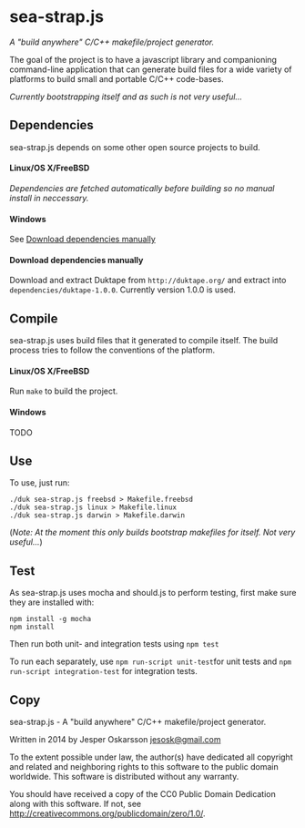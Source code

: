 # sea-strap.js
_A "build anywhere" C/C++ makefile/project generator._

The goal of the project is to have a javascript library and companioning command-line application
that can generate build files for a wide variety of platforms to build small and portable
C/C++ code-bases.

*Currently bootstrapping itself and as such is not very useful...*

## Dependencies
sea-strap.js depends on some other open source projects to build.

#### Linux/OS X/FreeBSD
_Dependencies are fetched automatically before building so no manual install in neccessary._

#### Windows
See [Download dependencies manually](#download-dependencies-manually)

#### Download dependencies manually
Download and extract Duktape from `http://duktape.org/` and extract into `dependencies/duktape-1.0.0`.
Currently version 1.0.0 is used.

## Compile
sea-strap.js uses build files that it generated to compile itself. The build process tries to follow the conventions of the platform.

#### Linux/OS X/FreeBSD
Run `make` to build the project.

#### Windows
TODO

## Use
To use, just run:
```
./duk sea-strap.js freebsd > Makefile.freebsd
./duk sea-strap.js linux > Makefile.linux
./duk sea-strap.js darwin > Makefile.darwin
```

(_Note: At the moment this only builds bootstrap makefiles for itself. Not very useful..._)

## Test
As sea-strap.js uses mocha and should.js to perform testing,
first make sure they are installed with:
```
npm install -g mocha
npm install
```

Then run both unit- and integration tests using `npm test`

To run each separately, use `npm run-script unit-test`for unit tests and `npm run-script integration-test` for integration tests.

## Copy
sea-strap.js - A "build anywhere" C/C++ makefile/project generator.

Written in 2014 by Jesper Oskarsson jesosk@gmail.com

To the extent possible under law, the author(s) have dedicated all copyright
and related and neighboring rights to this software to the public domain worldwide.
This software is distributed without any warranty.

You should have received a copy of the CC0 Public Domain Dedication along with this software.
If not, see <http://creativecommons.org/publicdomain/zero/1.0/>.
